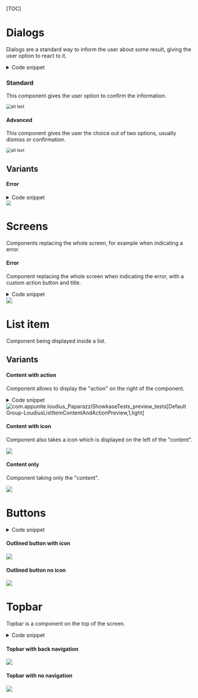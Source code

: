 [TOC]



# Dialogs

Dialogs are a standard way to inform the user about some result, giving the user option to react to it.

<details>
    <summary>Code snippet</summary>
    <br>
https://github.com/appunite/Loudius/blob/8e616a9a05e668d11425a40c9f452eb3091dcc2a/components/src/main/java/com/appunite/loudius/components/components/LoudiusDialog.kt#L25-L48
</details>

### Standard

This component gives the user option to confirm the information.

<img src="src/test/snapshots/images/com.appunite.loudius_PaparazziShowkaseTests_preview_tests[Default Group-LoudiusDialogSimplePreview,1,light].png" alt="alt text" style="zoom: 80%;" />



#### Advanced

This component gives  the user the choice out of two options, usually dismiss or confirmation.

<img src="src/test/snapshots/images/com.appunite.loudius_PaparazziShowkaseTests_preview_tests[Default Group-LoudiusDialogAdvancedPreview,1,light].png" alt="alt text" style="zoom: 80%;" />



## Variants

#### Error

<details>
    <summary>Code snippet</summary>
    <br>
https://github.com/appunite/Loudius/blob/8e616a9a05e668d11425a40c9f452eb3091dcc2a/components/src/main/java/com/appunite/loudius/components/components/LoudiusErrorDialog.kt#L29-L47
</details>

<img src="src/test/snapshots/images/com.appunite.loudius_PaparazziShowkaseTests_preview_tests[Default Group-LoudiusErrorDialogPreview,1,light].png" style="zoom:80%;" />

# Screens

Components replacing the whole screen, for example when indicating a error.

#### Error

Component replacing the whole screen when indicating the error, with a custom action button and title.

<details>
    <summary>Code snippet</summary>
    <br>
https://github.com/appunite/Loudius/blob/8e616a9a05e668d11425a40c9f452eb3091dcc2a/components/src/main/java/com/appunite/loudius/components/components/LoudiusFullScreenError.kt#L39-L84
</details>



<img src="src/test/snapshots/images/com.appunite.loudius_PaparazziShowkaseTests_preview_tests[Default Group-LoudiusErrorScreenCustomTextsPreview,1,light].png" />

# List item

Component being displayed inside a list.

## Variants

#### Content with action

Component allows to display the "action" on the right of the component.

<details>
    <summary>Code snippet</summary>
    <br>
https://github.com/appunite/Loudius/blob/8e616a9a05e668d11425a40c9f452eb3091dcc2a/components/src/main/java/com/appunite/loudius/components/components/LoudiusOutlinedButton.kt#L37-L61
</details>



<img src="src\test\snapshots\images\com.appunite.loudius_PaparazziShowkaseTests_preview_tests[Default Group-LoudiusListItemContentAndActionPreview,1,light].png" alt="com.appunite.loudius_PaparazziShowkaseTests_preview_tests[Default Group-LoudiusListItemContentAndActionPreview,1,light]" />



#### Content with icon

Component also takes a icon which is displayed on the left of the "content".



<img src="src/test/snapshots/images/com.appunite.loudius_PaparazziShowkaseTests_preview_tests[Default Group-LoudiusListItemContentAndIconPreview,1,light].png" />



#### Content only

Component taking only the "content".



<img src="src/test/snapshots/images/com.appunite.loudius_PaparazziShowkaseTests_preview_tests[Default Group-LoudiusListItemJustContentPreview,1,light].png" />

# Buttons

<details>
    <summary>Code snippet</summary>
    <br>
https://github.com/appunite/Loudius/blob/8e616a9a05e668d11425a40c9f452eb3091dcc2a/components/src/main/java/com/appunite/loudius/components/components/LoudiusOutlinedButton.kt#L37-L61
</details>

#### Outlined button with icon



<img src="src/test/snapshots/images/com.appunite.loudius_PaparazziShowkaseTests_preview_tests[Default Group-LoudiusOutlinedButtonWithIconPreview,1,light].png" />

#### Outlined button no icon



<img src="../components/src/test/snapshots/images/com.appunite.loudius_PaparazziShowkaseTests_preview_tests[Default Group-LoudiusOutlinedButtonPreview,1,light].png" />

# Topbar

Topbar is a component on the top of the screen.

<details>
    <summary>Code snippet</summary>
    <br>
https://github.com/appunite/Loudius/blob/8e616a9a05e668d11425a40c9f452eb3091dcc2a/components/src/main/java/com/appunite/loudius/components/components/LoudiusTopAppBar.kt#L33-L59
</details>

#### Topbar with back navigation

<img src="src/test/snapshots/images/com.appunite.loudius_PaparazziShowkaseTests_preview_tests[Default Group-LoudiusTopAppBar,1,light].png" />



#### Topbar with no navigation

<img src="src/test/snapshots/images/com.appunite.loudius_PaparazziShowkaseTests_preview_tests[Default Group-LoudiusTopAppBarWithoutBackButton,1,light].png" />

</details>